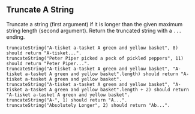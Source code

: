 ## Truncate A String

Truncate a string (first argument) if it is longer than the given maximum string length (second argument). Return the truncated string with a `...` ending.

```
truncateString("A-tisket a-tasket A green and yellow basket", 8) should return "A-tisket...".
truncateString("Peter Piper picked a peck of pickled peppers", 11) should return "Peter Piper...".
truncateString("A-tisket a-tasket A green and yellow basket", "A-tisket a-tasket A green and yellow basket".length) should return "A-tisket a-tasket A green and yellow basket".
truncateString("A-tisket a-tasket A green and yellow basket", "A-tisket a-tasket A green and yellow basket".length + 2) should return "A-tisket a-tasket A green and yellow basket".
truncateString("A-", 1) should return "A...".
truncateString("Absolutely Longer", 2) should return "Ab...".

```
